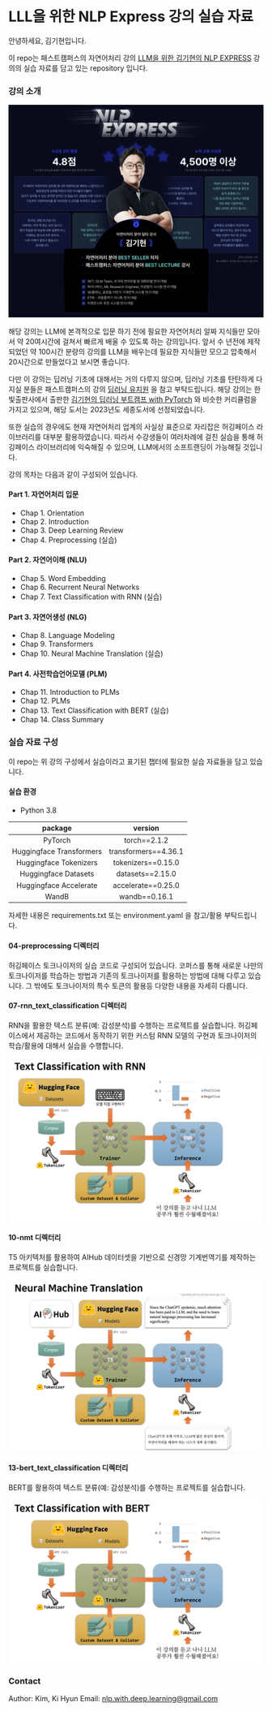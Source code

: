 # LLL을 위한 NLP Express 강의 실습 자료

안녕하세요, 김기현입니다.

이 repo는 패스트캠퍼스의 자연어처리 강의 [LLM을 위한 김기현의 NLP EXPRESS](https://fastcampus.co.kr/data_online_nlpexpress) 강의의 실습 자료를 담고 있는 repository 입니다.

### 강의 소개

![main](assets/nlp_exp_main.png)

해당 강의는 LLM에 본격적으로 입문 하기 전에 필요한 자연어처리 알짜 지식들만 모아서 약 20여시간에 걸쳐서 빠르게 배울 수 있도록 하는 강의입니다.
앞서 수 년전에 제작되었던 약 100시간 분량의 강의를 LLM을 배우는데 필요한 지식들만 모으고 압축해서 20시간으로 만들었다고 보시면 좋습니다.

다만 이 강의는 딥러닝 기초에 대해서는 거의 다루지 않으며, 딥러닝 기초를 탄탄하게 다지실 분들은 패스트캠퍼스의 강의 [딥러닝 유치원](https://fastcampus.co.kr/data_online_pytorch) 을 참고 부탁드립니다.
해당 강의는 한빛출판사에서 출판한 [김기현의 딥러닝 부트캠프 with PyTorch](https://www.yes24.com/Product/Goods/112198327) 와 비슷한 커리큘럼을 가지고 있으며, 해당 도서는 2023년도 세종도서에 선정되었습니다.

또한 실습의 경우에도 현재 자연어처리 업계의 사실상 표준으로 자리잡은 허깅페이스 라이브러리를 대부분 활용하였습니다.
따라서 수강생들이 여러차례에 걸친 실습을 통해 허깅페이스 라이브러리에 익숙해질 수 있으며, LLM에서의 소프트랜딩이 가능해질 것입니다.

강의 목차는 다음과 같이 구성되어 있습니다.

#### Part 1. 자연어처리 입문

- Chap 1. Orientation
- Chap 2. Introduction
- Chap 3. Deep Learning Review
- Chap 4. Preprocessing (실습)

#### Part 2. 자연어이해 (NLU)

- Chap 5. Word Embedding
- Chap 6. Recurrent Neural Networks
- Chap 7. Text Classification with RNN (실습)

#### Part 3. 자연어생성 (NLG)

- Chap 8. Language Modeling
- Chap 9. Transformers
- Chap 10. Neural Machine Translation (실습)

#### Part 4. 사전학습언어모델 (PLM)

- Chap 11. Introduction to PLMs
- Chap 12. PLMs
- Chap 13. Text Classification with BERT (실습)
- Chap 14. Class Summary

### 실습 자료 구성

이 repo는 위 강의 구성에서 실습이라고 표기된 챕터에 필요한 실습 자료들을 담고 있습니다.

#### 실습 환경

- Python 3.8

|package|version|
|:-:|:-:|
|PyTorch|torch==2.1.2|
|Huggingface Transformers|transformers==4.36.1|
|Huggingface Tokenizers|tokenizers==0.15.0|
|Huggingface Datasets|datasets==2.15.0|
|Huggingface Accelerate|accelerate==0.25.0|
|WandB|wandb==0.16.1|

자세한 내용은 requirements.txt 또는 environment.yaml 을 참고/활용 부탁드립니다.

#### 04-preprocessing 디렉터리

허깅페이스 토크나이저의 실습 코드로 구성되어 있습니다.
코퍼스를 통해 새로운 나만의 토크나이저를 학습하는 방법과 기존의 토크나이저를 활용하는 방법에 대해 다루고 있습니다.
그 밖에도 토크나이저의 특수 토큰의 활용등 다양한 내용을 자세히 다룹니다.

#### 07-rnn_text_classification 디렉터리

RNN을 활용한 텍스트 분류(예: 감성분석)를 수행하는 프로젝트를 실습합니다.
허깅페이스에서 제공하는 코드에서 동작하기 위한 커스텀 RNN 모델의 구현과 토크나이저의 학습/활용에 대해서 실습을 수행합니다.

![](assets/07.png)

#### 10-nmt 디렉터리

T5 아키텍처를 활용하여 AIHub 데이터셋을 기반으로 신경망 기계번역기를 제작하는 프로젝트를 실습합니다.

![](assets/10.png)

#### 13-bert_text_classification 디렉터리

BERT를 활용하여 텍스트 분류(예: 감성분석)를 수행하는 프로젝트를 실습합니다.

![](assets/13.png)

### Contact

Author: Kim, Ki Hyun
Email: nlp.with.deep.learning@gmail.com
